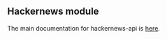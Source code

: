 ## Hackernews module

The main documentation for hackernews-api is [here](https://github.com/HackerNews/API).

